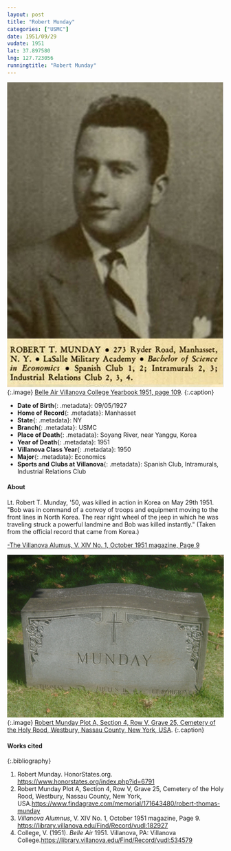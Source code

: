 ```yaml
---
layout: post
title: "Robert Munday"
categories: ["USMC"]
date: 1951/09/29
vudate: 1951
lat: 37.897580
lng: 127.723056
runningtitle: "Robert Munday"
---
```


![Robert Munday](images/RobertMundayBelleAir.jpg)
   {:.image}
[Belle Air Villanova College Yearbook 1951, page 109](https://library.villanova.edu/Find/Record/vudl:534579).
  {:.caption}

* **Date of Birth**{: .metadata}: 09/05/1927
* **Home of Record**{: .metadata}: Manhasset
* **State**{: .metadata}: NY
* **Branch**{: .metadata}: USMC
* **Place of Death**{: .metadata}: Soyang River, near Yanggu, Korea
* **Year of Death**{: .metadata}: 1951
* **Villanova Class Year**{: .metadata}: 1950
* **Major**{: .metadata}: Economics
* **Sports and Clubs at Villanova**{: .metadata}: Spanish Club, Intramurals, Industrial Relations Club

#### About

Lt. Robert T. Munday, '50, was killed in action in Korea on May 29th 1951. "Bob was in command of a convoy of troops and equipment moving to the front lines in North Korea. The rear right wheel of the jeep in which he was traveling struck a powerful landmine and Bob was killed instantly."  (Taken from the official record that came from Korea.)

[-The Villanova Alumus, V. XIV No. 1, October 1951 magazine, Page 9](https://library.villanova.edu/Find/Record/vudl:182927)

![Robert Munday Grave](images/RobertMundayGrave.jpg)
   {:.image}
[Robert Munday Plot A, Section 4, Row V, Grave 25, Cemetery of the Holy Rood, Westbury, Nassau County, New York, USA](https://www.findagrave.com/memorial/171643480/robert-thomas-munday).
  {:.caption}

#### Works cited

{:.bibliography}
1. Robert Munday. HonorStates.org. <https://www.honorstates.org/index.php?id=6791>
2. Robert Munday Plot A, Section 4, Row V, Grave 25, Cemetery of the Holy Rood, Westbury, Nassau County, New York, USA.<https://www.findagrave.com/memorial/171643480/robert-thomas-munday>
3. _Villanova Alumnus_, V. XIV No. 1, October 1951 magazine, Page 9. <https://library.villanova.edu/Find/Record/vudl:182927>
4. College, V. (1951). _Belle Air_ 1951. Villanova, PA: Villanova College.<https://library.villanova.edu/Find/Record/vudl:534579>
